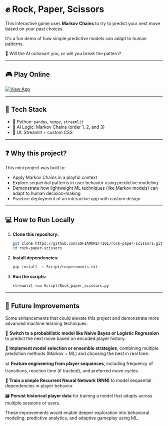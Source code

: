 # ✊ Rock, Paper, Scissors

This interactive game uses **Markov Chains** to try to predict your next move based on your past choices.  

It's a fun demo of how simple predictive models can adapt to human patterns.

🧠 Will the AI outsmart you, or will you break the pattern?

---

## 🎮 Play Online

[![View App](https://img.shields.io/badge/View%20App-Streamlit-orange?style=for-the-badge&logo=streamlit)](https://rock-paper-sciapprs-5gxowydwvl6hxpxpextvwx.streamlit.app/)

---

## 🚀 Tech Stack

- 🐍 Python: `pandas`, `numpy`, `streamlit`
- 🎲 AI Logic: Markov Chains (order 1, 2, and 3)
- 🎨 UI: Streamlit + custom CSS

---

## ❓ Why this project?

This mini project was built to:

- Apply Markov Chains in a playful context
- Explore sequential patterns in user behavior using predictive modeling  
- Demonstrate how lightweight ML techniques (like Markov models) can adapt to human decision-making  
- Practice deployment of an interactive app with custom design

---

## 💻 How to Run Locally

1. **Clone this repository:**
   ```bash
   git clone https://github.com/SOFIAMORETTI01/rock-paper-scissors.git
   cd rock-paper-scissors

2. **Install dependencies:**
   ```bash
   pip install -r Script/requirements.txt

4. **Run the scripts:**
   ```bash
   streamlit run Script/Rock_paper_scissors.py

---

## 🌟 Future Improvements

Some enhancements that could elevate this project and demonstrate more advanced machine learning techniques:

🧠 **Switch to a probabilistic model like Naive Bayes or Logistic Regression** to predict the next move based on encoded player history.

🔄 **Implement model selection or ensemble strategies**, combining multiple prediction methods (Markov + ML) and choosing the best in real time.

📊 **Feature engineering from player sequences**, including frequency of transitions, reaction time (if tracked), and preferred move cycles.

🧮 **Train a simple Recurrent Neural Network (RNN)** to model sequential dependencies in player behavior.

🗃️ **Persist historical player data** for training a model that adapts across multiple sessions or users.

These improvements would enable deeper exploration into behavioral modeling, predictive analytics, and adaptive gameplay using ML.

